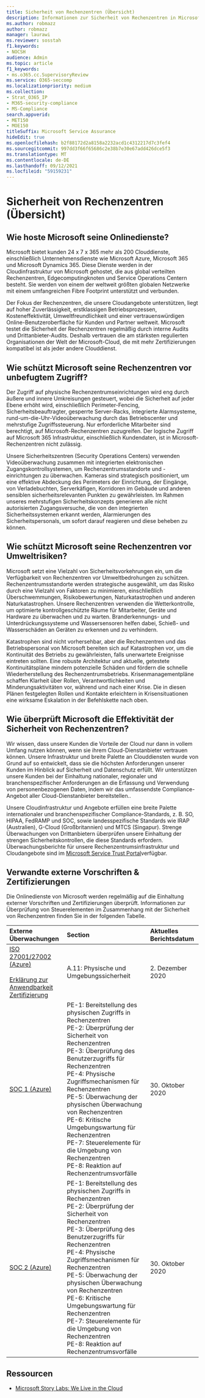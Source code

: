 ```yaml
---
title: Sicherheit von Rechenzentren (Übersicht)
description: Informationen zur Sicherheit von Rechenzentren in Microsoft 365
ms.author: robmazz
author: robmazz
manager: laurawi
ms.reviewer: sosstah
f1.keywords:
- NOCSH
audience: Admin
ms.topic: article
f1_keywords:
- ms.o365.cc.SupervisoryReview
ms.service: O365-seccomp
ms.localizationpriority: medium
ms.collection:
- Strat_O365_IP
- M365-security-compliance
- MS-Compliance
search.appverid:
- MET150
- MOE150
titleSuffix: Microsoft Service Assurance
hideEdit: true
ms.openlocfilehash: b2f88172d2a8158a2232acd1c4312217d7c3fef4
ms.sourcegitcommit: 997dd3f66f65686c2e38b7e30e67add426dce5f3
ms.translationtype: MT
ms.contentlocale: de-DE
ms.lasthandoff: 09/12/2021
ms.locfileid: "59159231"
---
```

# <a name="datacenter-security-overview"></a>Sicherheit von Rechenzentren (Übersicht)

## <a name="how-does-microsoft-host-its-online-services"></a>Wie hoste Microsoft seine Onlinedienste?

Microsoft bietet kunden 24 x 7 x 365 mehr als 200 Clouddienste, einschließlich Unternehmensdienste wie Microsoft Azure, Microsoft 365 und Microsoft Dynamics 365. Diese Dienste werden in der Cloudinfrastruktur von Microsoft gehostet, die aus global verteilten Rechenzentren, Edgecomputingknoten und Service Operations Centern besteht. Sie werden von einem der weltweit größten globalen Netzwerke mit einem umfangreichen Fibre Footprint unterstützt und verbunden.

Der Fokus der Rechenzentren, die unsere Cloudangebote unterstützen, liegt auf hoher Zuverlässigkeit, erstklassigen Betriebsprozessen, Kosteneffektivität, Umweltfreundlichkeit und einer vertrauenswürdigen Online-Benutzeroberfläche für Kunden und Partner weltweit. Microsoft testet die Sicherheit der Rechenzentren regelmäßig durch interne Audits und Drittanbieter-Audits. Deshalb vertrauen die am stärksten regulierten Organisationen der Welt der Microsoft-Cloud, die mit mehr Zertifizierungen kompatibel ist als jeder andere Clouddienst.

## <a name="how-does-microsoft-protect-its-datacenters-from-unauthorized-access"></a>Wie schützt Microsoft seine Rechenzentren vor unbefugtem Zugriff?

Der Zugriff auf physische Rechenzentrumseinrichtungen wird eng durch äußere und innere Umkreisungen gesteuert, wobei die Sicherheit auf jeder Ebene erhöht wird, einschließlich Perimeter-Fencing, Sicherheitsbeauftragter, gesperrte Server-Racks, integrierte Alarmsysteme, rund-um-die-Uhr-Videoüberwachung durch das Betriebscenter und mehrstufige Zugriffssteuerung. Nur erforderliche Mitarbeiter sind berechtigt, auf Microsoft-Rechenzentren zuzugreifen. Der logische Zugriff auf Microsoft 365 Infrastruktur, einschließlich Kundendaten, ist in Microsoft-Rechenzentren nicht zulässig.

Unsere Sicherheitszentren (Security Operations Centers) verwenden Videoüberwachung zusammen mit integrierten elektronischen Zugangskontrollsystemen, um Rechenzentrumsstandorte und -einrichtungen zu überwachen. Kameras sind strategisch positioniert, um eine effektive Abdeckung des Perimeters der Einrichtung, der Eingänge, von Verladebuchten, Serverkäfigen, Korridoren im Gebäude und anderen sensiblen sicherheitsrelevanten Punkten zu gewährleisten. Im Rahmen unseres mehrstufigen Sicherheitskonzepts generieren alle nicht autorisierten Zugangsversuche, die von den integrierten Sicherheitssystemen erkannt werden, Alarmierungen des Sicherheitspersonals, um sofort darauf reagieren und diese beheben zu können.

## <a name="how-does-microsoft-protect-its-datacenters-from-environmental-hazards"></a>Wie schützt Microsoft seine Rechenzentren vor Umweltrisiken?

Microsoft setzt eine Vielzahl von Sicherheitsvorkehrungen ein, um die Verfügbarkeit von Rechenzentren vor Umweltbedrohungen zu schützen. Rechenzentrumsstandorte werden strategische ausgewählt, um das Risiko durch eine Vielzahl von Faktoren zu minimieren, einschließlich Überschwemmungen, Risikobewertungen, Naturkatastrophen und anderen Naturkatastrophen. Unsere Rechenzentren verwenden die Wetterkontrolle, um optimierte kontrollgeschützte Räume für Mitarbeiter, Geräte und Hardware zu überwachen und zu warten. Branderkennungs- und Unterdrückungssysteme und Wassersensoren helfen dabei, Schieß- und Wasserschäden an Geräten zu erkennen und zu verhindern.

Katastrophen sind nicht vorhersehbar, aber die Rechenzentren und das Betriebspersonal von Microsoft bereiten sich auf Katastrophen vor, um die Kontinuität des Betriebs zu gewährleisten, falls unerwartete Ereignisse eintreten sollten. Eine robuste Architektur und aktuelle, getestete Kontinuitätspläne mindern potenzielle Schäden und fördern die schnelle Wiederherstellung des Rechenzentrumsbetriebs. Krisenmanagementpläne schaffen Klarheit über Rollen, Verantwortlichkeiten und Minderungsaktivitäten vor, während und nach einer Krise. Die in diesen Plänen festgelegten Rollen und Kontakte erleichtern in Krisensituationen eine wirksame Eskalation in der Befehlskette nach oben.

## <a name="how-does-microsoft-verify-the-effectiveness-of-datacenter-security"></a>Wie überprüft Microsoft die Effektivität der Sicherheit von Rechenzentren?

Wir wissen, dass unsere Kunden die Vorteile der Cloud nur dann in vollem Umfang nutzen können, wenn sie ihrem Cloud-Dienstanbieter vertrauen können. Unsere Infrastruktur und breite Palette an Clouddiensten wurde von Grund auf so entwickelt, dass sie die höchsten Anforderungen unserer Kunden im Hinblick auf Sicherheit und Datenschutz erfüllt. Wir unterstützen unsere Kunden bei der Einhaltung nationaler, regionaler und branchenspezifischer Anforderungen an die Erfassung und Verwendung von personenbezogenen Daten, indem wir das umfassendste Compliance-Angebot aller Cloud-Dienstanbieter bereitstellen..

Unsere Cloudinfrastruktur und Angebote erfüllen eine breite Palette internationaler und branchenspezifischer Compliance-Standards, z. B. SO, HIPAA, FedRAMP und SOC, sowie landesspezifische Standards wie IRAP (Australien), G-Cloud (Großbritannien) und MTCS (Singapur). Strenge Überwachungen von Drittanbietern überprüfen unsere Einhaltung der strengen Sicherheitskontrollen, die diese Standards erfordern. Überwachungsberichte für unsere Rechenzentrumsinfrastruktur und Cloudangebote sind im [Microsoft Service Trust Portal](https://servicetrust.microsoft.com/)verfügbar.

## <a name="related-external-regulations--certifications"></a>Verwandte externe Vorschriften & Zertifizierungen

Die Onlinedienste von Microsoft werden regelmäßig auf die Einhaltung externer Vorschriften und Zertifizierungen überprüft. Informationen zur Überprüfung von Steuerelementen im Zusammenhang mit der Sicherheit von Rechenzentren finden Sie in der folgenden Tabelle.

| **Externe Überwachungen** | **Section** | **Aktuelles Berichtsdatum** |
|:--------------------|:------------|:-----------------------|  
| [ISO 27001/27002 (Azure)](https://servicetrust.microsoft.com/ViewPage/MSComplianceGuideV3?command=Download&downloadType=Document&downloadId=e9116047-f327-430c-a83f-166b7e561ad6&tab=7027ead0-3d6b-11e9-b9e1-290b1eb4cdeb&docTab=7027ead0-3d6b-11e9-b9e1-290b1eb4cdeb_ISO_Reports) <br><br> [Erklärung zur Anwendbarkeit](https://servicetrust.microsoft.com/ViewPage/MSComplianceGuideV3?command=Download&downloadType=Document&downloadId=00af6c3e-7f3e-4e0d-8b0e-79f45ef2cef1&tab=7027ead0-3d6b-11e9-b9e1-290b1eb4cdeb&docTab=7027ead0-3d6b-11e9-b9e1-290b1eb4cdeb_ISO_Reports) <br> [Zertifizierung](https://servicetrust.microsoft.com/ViewPage/MSComplianceGuideV3?command=Download&downloadType=Document&downloadId=d7af5304-3a31-40e6-9abb-e26352305d41&tab=7027ead0-3d6b-11e9-b9e1-290b1eb4cdeb&docTab=7027ead0-3d6b-11e9-b9e1-290b1eb4cdeb_ISO_Reports) | A.11: Physische und Umgebungssicherheit | 2. Dezember 2020 |
| [SOC 1 (Azure)](https://servicetrust.microsoft.com/ViewPage/MSComplianceGuideV3?command=Download&downloadType=Document&downloadId=66043614-5628-4e26-83be-057eb3bb026c&tab=7027ead0-3d6b-11e9-b9e1-290b1eb4cdeb&docTab=7027ead0-3d6b-11e9-b9e1-290b1eb4cdeb_SOC_%2F_SSAE_16_Reports) | PE-1: Bereitstellung des physischen Zugriffs in Rechenzentren <br> PE-2: Überprüfung der Sicherheit von Rechenzentren <br> PE-3: Überprüfung des Benutzerzugriffs für Rechenzentren <br> PE-4: Physische Zugriffsmechanismen für Rechenzentren <br> PE-5: Überwachung der physischen Überwachung von Rechenzentren <br> PE-6: Kritische Umgebungswartung für Rechenzentren <br> PE-7: Steuerelemente für die Umgebung von Rechenzentren <br> PE-8: Reaktion auf Rechenzentrumsvorfälle | 30. Oktober 2020 |
| [SOC 2 (Azure)](https://servicetrust.microsoft.com/ViewPage/MSComplianceGuideV3?command=Download&downloadType=Document&downloadId=ce5bfbea-3514-40ae-a8a6-3617106a0b56&tab=7027ead0-3d6b-11e9-b9e1-290b1eb4cdeb&docTab=7027ead0-3d6b-11e9-b9e1-290b1eb4cdeb_SOC_%2F_SSAE_16_Reports) | PE-1: Bereitstellung des physischen Zugriffs in Rechenzentren <br> PE-2: Überprüfung der Sicherheit von Rechenzentren <br> PE-3: Überprüfung des Benutzerzugriffs für Rechenzentren <br> PE-4: Physische Zugriffsmechanismen für Rechenzentren <br> PE-5: Überwachung der physischen Überwachung von Rechenzentren <br> PE-6: Kritische Umgebungswartung für Rechenzentren <br> PE-7: Steuerelemente für die Umgebung von Rechenzentren <br> PE-8: Reaktion auf Rechenzentrumsvorfälle | 30. Oktober 2020 |

## <a name="resources"></a>Ressourcen

- [Microsoft Story Labs: We Live in the Cloud](https://news.microsoft.com/stories/microsoft-datacenter-tour/)